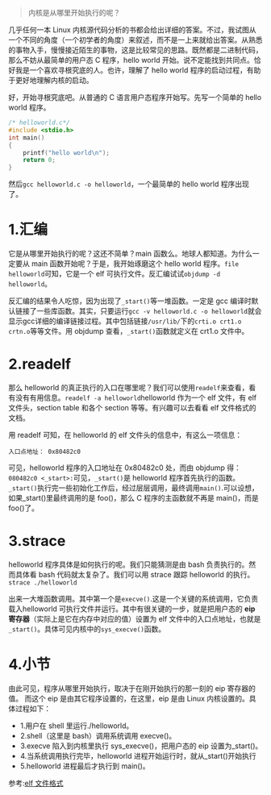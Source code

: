 > 内核是从哪里开始执行的呢？

几乎任何一本 Linux 内核源代码分析的书都会给出详细的答案。不过，我试图从一个不同的角度（一个初学者的角度）来叙述，而不是一上来就给出答案。从熟悉的事物入手，慢慢接近陌生的事物，这是比较常见的思路。既然都是二进制代码，那么不妨从最简单的用户态 C 程序，hello world 开始。说不定能找到共同点。恰好我是一个喜欢寻根究底的人。也许，理解了 hello world 程序的启动过程，有助于更好地理解内核的启动。

好，开始寻根究底吧。从普通的 C 语言用户态程序开始写。先写一个简单的 hello world 程序。

```c
/* helloworld.c*/
#include <stdio.h>
int main()
{
    printf("hello world\n");
    return 0;
}
```

然后`gcc helloworld.c -o helloworld`，一个最简单的 hello world 程序出现了。

# 1.汇编
它是从哪里开始执行的呢？这还不简单？main 函数么。地球人都知道。为什么一定要从 main 函数开始呢？于是，我开始琢磨这个 hello world 程序。`file helloworld`可知，它是一个 elf 可执行文件。反汇编试试`objdump -d helloworld`。

反汇编的结果令人吃惊，因为出现了`_start()`等一堆函数。一定是 gcc 编译时默认链接了一些库函数。其实，只要运行`gcc -v helloworld.c -o helloworld`就会显示gcc详细的编译链接过程。其中包括链接`/usr/lib/`下的`crti.o crt1.o crtn.o`等等文件。用 objdump 查看，`_start()`函数就定义在 crt1.o 文件中。


# 2.readelf
那么 helloworld 的真正执行的入口在哪里呢？我们可以使用`readelf`来查看，看有没有有用信息。`readelf -a helloworld`helloworld 作为一个 elf 文件，有 elf 文件头，section table 和各个 section 等等。有兴趣可以去看看 elf 文件格式的文档。

用 readelf 可知，在 helloworld 的 elf 文件头的信息中，有这么一项信息：

```
入口点地址： 0x80482c0
```
可见，helloworld 程序的入口地址在 0x80482c0 处，而由 objdump 得：`080482c0 <_start>:`可见，`_start()`是 helloworld 程序首先执行的函数。`_start()`执行完一些初始化工作后，经过层层调用，最终调用`main()`.可以设想，如果_start()里最终调用的是 foo()，那么 C 程序的主函数就不再是 main()，而是 foo()了。

# 3.strace
helloworld 程序具体是如何执行的呢。我们只能猜测是由 bash 负责执行的。然而具体看 bash 代码就太复杂了。我们可以用 strace 跟踪 helloworld 的执行。`strace ./helloworld`

出来一大堆函数调用。其中第一个是`execve()`.这是一个关键的系统调用，它负责载入helloworld 可执行文件并运行。其中有很关键的一步，就是把用户态的 **eip 寄存器**（实际上是它在内存中对应的值）设置为 elf 文件中的入口点地址，也就是`_start()`。具体可见内核中的`sys_execve()`函数。


# 4.小节
由此可见，程序从哪里开始执行，取决于在刚开始执行的那一刻的 eip 寄存器的值。
而这个 eip 是由其它程序设置的，在这里，eip 是由 Linux 内核设置的。具体过程如下：

* 1.用户在 shell 里运行./helloworld。
* 2.shell（这里是 bash）调用系统调用 execve()。
* 3.execve 陷入到内核里执行 sys_execve()，把用户态的 eip 设置为_start()。
* 4.当系统调用执行完毕，helloworld 进程开始运行时，就从_start()开始执行
* 5.helloworld 进程最后才执行到 main()。

参考:[elf 文件格式](http://www.skyfree.org/linux/references/ELF_Format.pdf)

